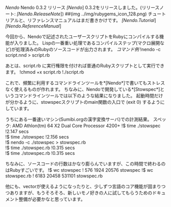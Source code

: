 *Nendo* Nendo 0.3.2 リリース
*[Nendo*] 0.3.2をリリースしました。(リリースノート: *[Nendo.ReleaseNote*])
##(img ../img/rubygems_icon_128.png)
チュートリアルと、リファレンスマニュアルはまだ書きかけです。
*[Nendo.Tutorial*] 
*[Nendo.ReferenceManual*] 

今回から、Nendoで記述されたユーザースクリプトをRubyにコンパイルする機能が入りました。
Lispの一番重い処理であるコンパイルステップ(マクロ展開など)が処理済みのRubyのソースコードが出力されます。
 *コマンド例*
!nendo -c script.nnd > script.rb

あとは、script.rb に実行権限を付ければ普通のRubyスクリプトとして実行できます。
!chmod +x script.rb
!./script.rb

これで、頻繁に利用するコマンドラインツールを*[Nendo*]で書いてもストレスなく使えるものが作れます。
ちなみに、Nendoで開発している*[Stowspec*]というコマンドラインツールでは以下のような結果になりました。
起動時間だけが分かるように、stowspecスクリプトのmain関数の入口で (exit 0) するようにしています。

 うちにある一番速いマシン(Sumibi.orgの漢字変換サーバ)での計測結果。
 スペック: AMD Athlon(tm) 64 X2 Dual Core Processor 4200+
!$ time ./stowspec
!2.147 secs                                                                                                                      
!$ time ./stowspec
!2.156 secs                                                                                                                      
!$ nendo -c ./stowspec > stowspec.rb  
!$ time ./stowspec.rb
!0.315 secs                                                                                                                      
!$ time ./stowspec.rb
!0.315 secs                                                                                                                      

ちなみに、ソースコードの行数はかなり膨らんでいますが、この時間で終わるのはRubyすごいです。
!$ wc stowspec
!     576    1924   20576 stowspec
!$ wc stowspec.rb
!    6183   20458  531101 stowspec.rb

他にも、vectorが使えるようになったりと、少しずつ言語のコア機能が固まりつつありますが、もうそろそろ、新しいモノ好きの人に試してもらうためのドキュメント整備が必要かなと思っています。
